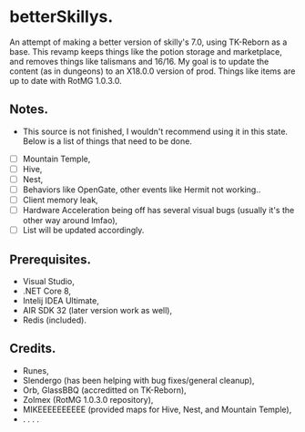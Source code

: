 # betterSkillys.
An attempt of making a better version of skilly's 7.0, using TK-Reborn as a base. This revamp keeps things like the potion storage and marketplace, and removes things like talismans and 16/16. My goal is to update the content (as in dungeons) to an X18.0.0 version of prod. Things like items are up to date with RotMG 1.0.3.0.

## Notes.
- This source is not finished, I wouldn't recommend using it in this state. Below is a list of things that need to be done.
- [ ] Mountain Temple,
- [ ] Hive,
- [ ] Nest,
- [ ] Behaviors like OpenGate, other events like Hermit not working..
- [ ] Client memory leak,
- [ ] Hardware Acceleration being off has several visual bugs (usually it's the other way around lmfao),
- [ ] List will be updated accordingly.

## Prerequisites.
- Visual Studio,
- .NET Core 8,
- Intelij IDEA Ultimate,
- AIR SDK 32 (later version work as well),
- Redis (included).

## Credits.
- Runes,
- Slendergo (has been helping with bug fixes/general cleanup),
- Orb, GlassBBQ (accreditted on TK-Reborn),
- Zolmex (RotMG 1.0.3.0 repository),
- MIKEEEEEEEEEE (provided maps for Hive, Nest, and Mountain Temple),
- . . . .
